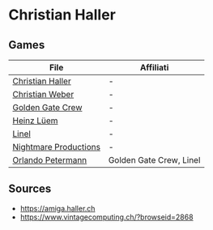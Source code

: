 # Christian Haller

## Games
| File                                                        | Affiliati               |
| ----------------------------------------------------------- | ----------------------- |
| [Christian Haller](actants/Christian%20Haller.md)           | \-                      |
| [Christian Weber](actants/Christian%20Weber.md)             | \-                      |
| [Golden Gate Crew](actants/Golden%20Gate%20Crew.md)           | \-                      |
| [Heinz Lüem](actants/Heinz%20Lüem.md)                       | \-                      |
| [Linel](actants/Linel.md)                                 | \-                      |
| [Nightmare Productions](actants/Nightmare%20Productions.md) | \-                      |
| [Orlando Petermann](actants/Orlando%20Petermann.md)         | Golden Gate Crew, Linel |




## Sources
- https://amiga.haller.ch
- https://www.vintagecomputing.ch/?browseid=2868